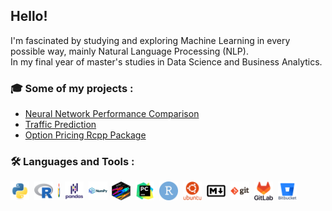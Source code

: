 ## Hello!

I'm fascinated by studying and exploring Machine Learning in every possible way, mainly Natural Language Processing (NLP). \
In my final year of master's studies in Data Science and Business Analytics.

### :mortar_board: Some of my projects :
* [Neural Network Performance Comparison](https://github.com/szymonsocha/ml-deep-learning-neural-network)
* [Traffic Prediction](https://github.com/szymonsocha/ml-regression-random-forest)
* [Option Pricing Rcpp Package](https://github.com/szymonsocha/monte-carlo-option-pricing)


### :hammer_and_wrench: Languages and Tools :

<div>
  <img src="https://github.com/devicons/devicon/blob/master/icons/python/python-original.svg" title="Python" alt="Python" width="30" height="30"/>&nbsp;
  <img src="https://github.com/devicons/devicon/blob/master/icons/r/r-original.svg" title="R" alt="R" width="30" height="30"/>&nbsp;
  <img src="https://github.com/devicons/devicon/blob/master/icons/googlecloud/googlecloud-original.svg" title="BigQuery" alt="BigQuery" width="3" height="30"/>&nbsp;
  <img src="https://github.com/devicons/devicon/blob/master/icons/pandas/pandas-original-wordmark.svg" title="Pandas" alt="Pandas" width="30" height="30"/>&nbsp;  
  <img src="https://github.com/devicons/devicon/blob/master/icons/numpy/numpy-original-wordmark.svg" title="NumPy" alt="NumPy" width="30" height="30"/>&nbsp;
  <img src="https://github.com/rstudio/hex-stickers/blob/main/thumbs/dplyr.png" title="dplyr" alt="dplyr" width="30" height="30"/>&nbsp;
  <img src="https://github.com/devicons/devicon/blob/master/icons/pycharm/pycharm-original.svg" title="PyCharm" alt="PyCharm" width="30" height="30"/>&nbsp;
  <img src="https://github.com/devicons/devicon/blob/master/icons/rstudio/rstudio-original.svg" title="RStudio" alt="RStudio" width="30" height="30"/>&nbsp;
  <img src="https://github.com/devicons/devicon/blob/master/icons/ubuntu/ubuntu-plain-wordmark.svg" title="Ubuntu" alt="Ubuntu" width="30" height="30"/>&nbsp;  
  <img src="https://github.com/devicons/devicon/blob/master/icons/markdown/markdown-original.svg" title="Markdown" alt="Markdown" width="30" height="30"/>&nbsp;
  <img src="https://github.com/devicons/devicon/blob/master/icons/git/git-original-wordmark.svg" title="Git" alt="Git" width="30" height="30"/>&nbsp;
  <img src="https://github.com/devicons/devicon/blob/master/icons/gitlab/gitlab-original-wordmark.svg" title="Gitlab" alt="Gitlab" width="30" height="30"/>&nbsp;
  <img src="https://github.com/devicons/devicon/blob/master/icons/bitbucket/bitbucket-original-wordmark.svg" title="Bitbucket" alt="Bitbucket" width="30" height="30"/>
</div>











